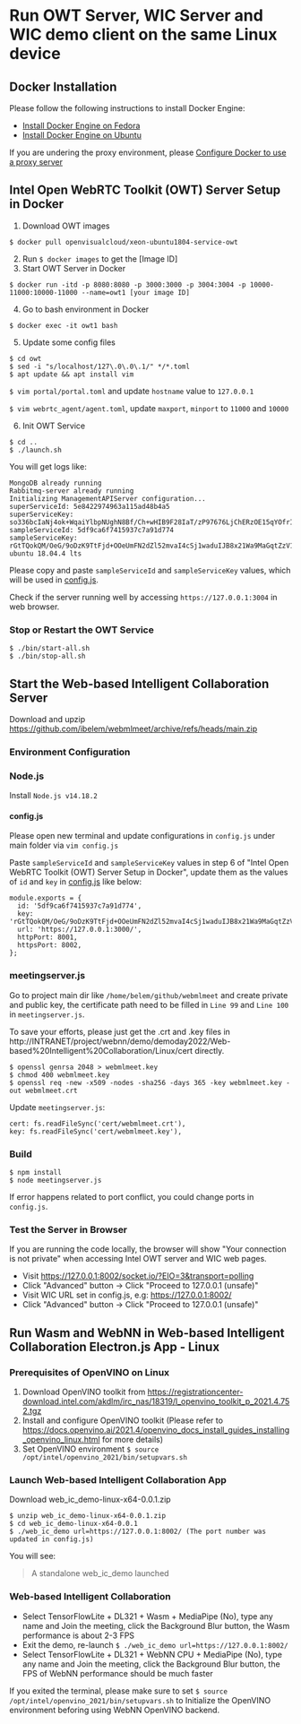 # Run OWT Server, WIC Server and WIC demo client on the same Linux device

## Docker Installation

Please follow the following instructions to install Docker Engine:

- [Install Docker Engine on Fedora](https://docs.docker.com/engine/install/fedora/)
- [Install Docker Engine on Ubuntu](https://docs.docker.com/engine/install/ubuntu/)

If you are undering the proxy environment, please [Configure Docker to use a proxy server](https://docs.docker.com/network/proxy/)

## Intel Open WebRTC Toolkit (OWT) Server Setup in Docker

1. Download OWT images

`$ docker pull openvisualcloud/xeon-ubuntu1804-service-owt`

2. Run `$ docker images` to get the [Image ID]
3. Start OWT Server in Docker 
   
`$ docker run -itd -p 8080:8080 -p 3000:3000 -p 3004:3004 -p 10000-11000:10000-11000 --name=owt1 [your image ID]`

4. Go to bash environment in Docker

`$ docker exec -it owt1 bash`

5. Update some config files

```
$ cd owt
$ sed -i "s/localhost/127\.0\.0\.1/" */*.toml
$ apt update && apt install vim
```

`$ vim portal/portal.toml` and update `hostname` value to `127.0.0.1`

`$ vim webrtc_agent/agent.toml`, update `maxport`, `minport` to `11000` and `10000`

6. Init OWT Service 

```
$ cd ..
$ ./launch.sh
```

You will get logs like:

```
MongoDB already running
Rabbitmq-server already running
Initializing ManagementAPIServer configuration...
superServiceId: 5e8422974963a115ad48b4a5
superServiceKey: so336bcIaNj4ok+WqaiYlbpNUghN8Bf/Ch+wHIB9F28IaT/zP97676LjChERzOE15qYOfrICVkffVDRbE/XqIYfdMTJKZOPuy5dWlHeIG3wGefbWoFntMecd8XrFSU9rZWUb/x6g+lnlctfYKgOK8V1QKuPS1Uk/6mzmkGwAet8=
sampleServiceId: 5df9ca6f7415937c7a91d774
sampleServiceKey: rGtTQokQM/OeG/9oDzK9TtFjd+OOeUmFN2dZl52mvaI4cSj1waduIJB8x21Wa9MaGqtZzV1KTWBvr7heBIgSjQjQyeBWI0RFzCTSyhFtd9jmZ994xE50Gkmb2zxkQYALef8oj8do3gT/cWfOfgq1zPooCkRtbMK1xm44Avduyj4=
ubuntu 18.04.4 lts
```
Please copy and paste `sampleServiceId` and `sampleServiceKey` values, which will be used in [config.js](../config.js).

Check if the server running well by accessing `https://127.0.0.1:3004` in web browser.


### Stop or Restart the OWT Service
   
```
$ ./bin/start-all.sh
$ ./bin/stop-all.sh
```

## Start the Web-based Intelligent Collaboration Server

Download and upzip https://github.com/ibelem/webmlmeet/archive/refs/heads/main.zip

### Environment Configuration

### Node.js

Install `Node.js v14.18.2`

#### config.js

Please open new terminal and update configurations in `config.js` under main folder via `vim config.js`

Paste `sampleServiceId` and `sampleServiceKey` values in step 6 of "Intel Open WebRTC Toolkit (OWT) Server Setup in Docker", update them as the values of `id` and `key` in [config.js](../config.js) like below:

```
module.exports = {
  id: '5df9ca6f7415937c7a91d774',
  key: 'rGtTQokQM/OeG/9oDzK9TtFjd+OOeUmFN2dZl52mvaI4cSj1waduIJB8x21Wa9MaGqtZzV1KTWBvr7heBIgSjQjQyeBWI0RFzCTSyhFtd9jmZ994xE50Gkmb2zxkQYALef8oj8do3gT/cWfOfgq1zPooCkRtbMK1xm44Avduyj4=',
  url: 'https://127.0.0.1:3000/',
  httpPort: 8001,
  httpsPort: 8002,
};
```

### meetingserver.js

Go to project main dir like `/home/belem/github/webmlmeet` and create private and public key, the certificate path need to be filled in `Line 99` and `Line 100` in `meetingserver.js`.

To save your efforts, please just get the .crt and .key files in http://INTRANET/project/webnn/demo/demoday2022/Web-based%20Intelligent%20Collaboration/Linux/cert directly.

```
$ openssl genrsa 2048 > webmlmeet.key
$ chmod 400 webmlmeet.key
$ openssl req -new -x509 -nodes -sha256 -days 365 -key webmlmeet.key -out webmlmeet.crt
```

Update `meetingserver.js`:

```
cert: fs.readFileSync('cert/webmlmeet.crt'),
key: fs.readFileSync('cert/webmlmeet.key'),
```

### Build

```
$ npm install
$ node meetingserver.js 
```

If error happens related to port conflict, you could change ports in `config.js`.


### Test the Server in Browser

If you are running the code locally, the browser will show "Your connection is not private" when accessing Intel OWT server and WIC web pages.

- Visit https://127.0.0.1:8002/socket.io/?EIO=3&transport=polling
- Click "Advanced" button -> Click "Proceed to 127.0.0.1 (unsafe)"
- Visit WIC URL set in config.js, e.g: https://127.0.0.1:8002/
- Click "Advanced" button -> Click "Proceed to 127.0.0.1 (unsafe)"

## Run Wasm and WebNN in Web-based Intelligent Collaboration Electron.js App - Linux

### Prerequisites of OpenVINO on Linux

1. Download OpenVINO toolkit from https://registrationcenter-download.intel.com/akdlm/irc_nas/18319/l_openvino_toolkit_p_2021.4.752.tgz
2. Install and configure OpenVINO toolkit (Please refer to https://docs.openvino.ai/2021.4/openvino_docs_install_guides_installing_openvino_linux.html for more details)
3. Set OpenVINO environment `$ source /opt/intel/openvino_2021/bin/setupvars.sh`

### Launch Web-based Intelligent Collaboration App

Download web_ic_demo-linux-x64-0.0.1.zip

```
$ unzip web_ic_demo-linux-x64-0.0.1.zip
$ cd web_ic_demo-linux-x64-0.0.1
$ ./web_ic_demo url=https://127.0.0.1:8002/ (The port number was updated in config.js)
```

You will see:

> A standalone web_ic_demo launched

### Web-based Intelligent Collaboration

- Select TensorFlowLite + DL321 + Wasm + MediaPipe (No), type any name and Join the meeting, click the Background Blur button, the Wasm performance is about 2-3 FPS
- Exit the demo, re-launch `$ ./web_ic_demo url=https://127.0.0.1:8002/`
- Select TensorFlowLite + DL321 + WebNN CPU + MediaPipe (No), type any name and Join the meeting, click the Background Blur button, the FPS of WebNN performance should be much faster

If you exited the terminal, please make sure to set `$ source /opt/intel/openvino_2021/bin/setupvars.sh` to Initialize the OpenVINO environment beforing using WebNN OpenVINO backend.
